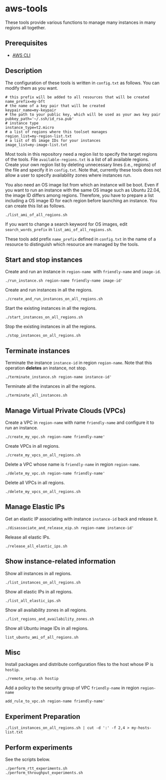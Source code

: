 # aws-tools

These tools provide various functions to manage many instances in many regions all together.

## Prerequisites

* [AWS CLI](https://aws.amazon.com/cli/)

## Description

The configuration of these tools is written in `config.txt` as follows.
You can modify them as you want.
```
# this prefix will be added to all resources that will be created
name_prefix=my-bft
# the name of a key pair that will be created
keypair_name=my-keypair
# the path to your public key, which will be used as your aws key pair
pubkey_path='~/.ssh/id_rsa.pub'
# instance type
instance_type=t2.micro
# a list of regions where this toolset manages
region_list=my-region-list.txt
# a list of OS image IDs for your instances
image_list=my-image-list.txt
```

Most tools in this repository need a region list to specify the target regions of the tools.
File `available-regions.txt` is a list of all available regions.
Create your own region list by deleting unnecessary lines (i.e., regions) of the file and specify it in `config.txt`.
Note that, currently these tools does not allow a user to specify availability zones where instances run.

You also need an OS image list from which an instance will be boot.
Even if you want to run an instance with the same OS image such as Ubuntu 22.04, the image ID differs among regions.
Therefore, you have to prepare a list including a OS image ID for each region before launching an instance.
You can create this list as follows.
```
./list_ami_of_all_regions.sh
```
If you want to change a search keyword for OS images, edit `search_words_prefix` in `list_ami_of_all_regions.sh`.

These tools add prefix `name_prefix` defined in `config.txt` in the name of a resource to distinguish which resource are managed by the tools.

## Start and stop instances

Create and run an instance in `region-name `with `friendly-name` and `image-id`.
```
./run_instance.sh region-name friendly-name image-id'
```

Create and run instances in all the regions.
```
./create_and_run_instances_on_all_regions.sh
```

Start the existing instances in all the regions.
```
./start_instances_on_all_regions.sh
```

Stop the existing instances in all the regions.
```
./stop_instances_on_all_regions.sh
```

## Terminate instances

Terminate the instance `instance-id` in region `region-name`.
Note that this operation **deletes** an instance, not stop.
```
./terminate_instance.sh region-name instance-id'
```

Terminate all the instances in all the regions.
```
./terminate_all_instances.sh
```

## Manage Virtual Private Clouds (VPCs)

Create a VPC in `region-name` with name `friendly-name` and configure it to run an instance.
```
./create_my_vpc.sh region-name friendly-name'
```

Create VPCs in all regions.
```
./create_my_vpcs_on_all_regions.sh
```

Delete a VPC whose name is `friendly-name` in region `region-name`.
```
./delete_my_vpc.sh region-name friendly-name'
```

Delete all VPCs in all regions.
```
./delete_my_vpcs_on_all_regions.sh
```

## Manage Elastic IPs

Get an elastic IP associating with instance `instance-id` back and release it.
```
./disassociate_and_release_eip.sh region-name instance-id'
```

Release all elastic IPs.
```
./release_all_elastic_ips.sh
```

## Show instance-related information

Show all instances in all regions.
```
./list_instances_on_all_regions.sh
```

Show all elastic IPs in all regions.
```
./list_all_elastic_ips.sh
```

Show all availability zones in all regions.
```
./list_regions_and_availability_zones.sh
```

Show all Ubuntu image IDs in all regions.
```
list_ubuntu_ami_of_all_regions.sh
```

## Misc

Install packages and distribute configuration files to the host whose IP is `hostip`.
```
./remote_setup.sh hostip
```

Add a policy to the security group of VPC `friendly-name` in region `region-name`
```
add_rule_to_vpc.sh region-name friendly-name'
```
## Experiment Preparation

```
./list_instances_on_all_regions.sh | cut -d ':' -f 2,4 > my-hosts-list.txt
```

## Perform experiments

See the scripts below.
```
./perform_rtt_experiments.sh
./perform_throughput_experiments.sh
```
